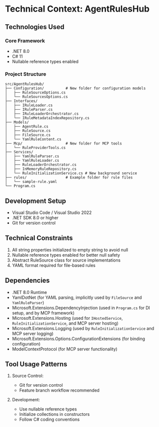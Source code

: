 # Technical Context: AgentRulesHub

## Technologies Used

### Core Framework
- .NET 8.0
- C# 11
- Nullable reference types enabled

### Project Structure
```
src/AgentRulesHub/
├── Configuration/          # New folder for configuration models
│   ├── RuleSourceOptions.cs
│   └── RuleSourcesOptions.cs
├── Interfaces/
│   ├── IRuleLoader.cs
│   ├── IRuleParser.cs
│   ├── IRuleLoaderOrchestrator.cs
│   └── IRuleMetadataIndexRepository.cs
├── Models/
│   ├── AgentRule.cs
│   ├── RuleSource.cs
│   ├── FileSource.cs
│   └── YamlRuleContent.cs
├── Mcp/                    # New folder for MCP tools
│   └── RuleProviderTools.cs
├── Services/
│   ├── YamlRuleParser.cs
│   ├── YamlRuleLoader.cs
│   ├── RuleLoaderOrchestrator.cs
│   ├── InMemoryRuleRepository.cs
│   └── RuleInitializationService.cs # New background service
├── rules/                  # Example folder for rule files
│   └── sample-rule.yaml
└── Program.cs
```

## Development Setup
- Visual Studio Code / Visual Studio 2022
- .NET SDK 8.0 or higher
- Git for version control

## Technical Constraints
1. All string properties initialized to empty string to avoid null
2. Nullable reference types enabled for better null safety
3. Abstract RuleSource class for source implementations
4. YAML format required for file-based rules

## Dependencies
- .NET 8.0 Runtime
- YamlDotNet (for YAML parsing, implicitly used by `FileSource` and `YamlRuleParser`)
- Microsoft.Extensions.DependencyInjection (used in `Program.cs` for DI setup, and by MCP framework)
- Microsoft.Extensions.Hosting (used for `IHostedService`, `RuleInitializationService`, and MCP server hosting)
- Microsoft.Extensions.Logging (used by `RuleInitializationService` and MCP server logging)
- Microsoft.Extensions.Options.ConfigurationExtensions (for binding configuration)
- ModelContextProtocol (for MCP server functionality)

## Tool Usage Patterns
1. Source Control:
   - Git for version control
   - Feature branch workflow recommended

2. Development:
   - Use nullable reference types
   - Initialize collections in constructors
   - Follow C# coding conventions
